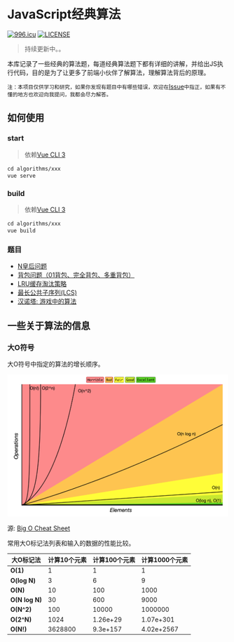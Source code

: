 # JavaScript经典算法

[![996.icu](https://img.shields.io/badge/link-996.icu-red.svg)](https://996.icu) [![LICENSE](https://img.shields.io/badge/license-Anti%20996-blue.svg)](https://github.com/996icu/996.ICU/blob/master/LICENSE)

> 持续更新中。。

本库记录了一些经典的算法题，每道经典算法题下都有详细的讲解，并给出JS执行代码，目的是为了让更多了前端小伙伴了解算法，理解算法背后的原理。

`注：本项目仅供学习和研究，如果你发现有题目中有哪些错误，欢迎在`[Issue](https://github.com/lvvlan/javascript-algorithms/issues)`中指正，如果有不懂的地方也欢迎向我提问，我都会尽力解答。`

## 如何使用

### start

> 依赖[Vue CLI 3](https://cli.vuejs.org/zh/guide/prototyping.html)
    
    cd algorithms/xxx
    vue serve

### build

> 依赖[Vue CLI 3](https://cli.vuejs.org/zh/guide/prototyping.html)

    cd algorithms/xxx
    vue build

### 题目

 - [N皇后问题](./algorithms/NQueen/readme.md)
 - [背包问题（01背包、完全背包、多重背包）](./algorithms/knapsack/readme.md)
 - [LRU缓存淘汰策略](./algorithms/LRU/readme.md)
 - [最长公共子序列(LCS)](./algorithms/LCS/readme.md)
 - [汉诺塔: 游戏中的算法](./algorithms/hanoi/readme.md)


## 一些关于算法的信息

### 大O符号

大O符号中指定的算法的增长顺序。

![Big O graphs](./assets/big-o-graph.png)

源: [Big O Cheat Sheet](http://bigocheatsheet.com/)

常用大O标记法列表和输入的数据的性能比较。

| 大O标记法      | 计算10个元素                 | 计算100个元素                 | 计算1000个元素                  |
| -------------- | ---------------------------- | ----------------------------- | ------------------------------- |
| **O(1)**       | 1                            | 1                             | 1                               |
| **O(log N)**   | 3                            | 6                             | 9                               |
| **O(N)**       | 10                           | 100                           | 1000                            |
| **O(N log N)** | 30                           | 600                           | 9000                            |
| **O(N^2)**     | 100                          | 10000                         | 1000000                         |
| **O(2^N)**     | 1024                         | 1.26e+29                      | 1.07e+301                       |
| **O(N!)**      | 3628800                      | 9.3e+157                      | 4.02e+2567                      |



